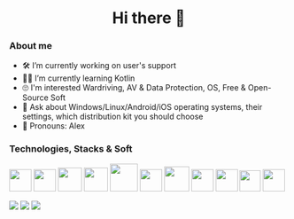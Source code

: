 <h1 align="center">Hi there 👋</h1>

### About me
- 🛠 I’m currently working on user's support
- 👨‍💻 I’m currently learning Kotlin
- 🙄 I'm interested Wardriving, AV & Data Protection, OS, Free & Open-Source Soft
- 💬 Ask about Windows/Linux/Android/iOS operating systems, their settings, which distribution kit you should choose
- 🤝 Pronouns: Alex
  
### Technologies, Stacks & Soft
<a href=https://www.kali.org/><img height="40" src="https://www.wizcase.com/wp-content/uploads/2022/07/Kali-Linux-logo.png"></a>
<a href=https://www.parrotsec.org/><img height="40" src="https://jessehirsh.com/content/images/size/w960/2020/08/Parrot_Logo.png"></a>
<a href=https://www.elcomsoft.com/><img height="43" src="https://i.ibb.co/b6L24t9/62-G-ab-ON-400x400-removebg-preview.png"></a>
<a href=https://www.passware.com/kit-forensic/><img height="43" src="https://daramesh.com/main/wp-content/uploads/2022/11/Passware-Kit-Forensic.png"></a>
<a href=https://github.com/0x90/wifi-arsenal/><img height="50" src="https://kismac-ng.org/wp-content/uploads/2019/01/useWifiSecurity-372x372.png"></a>
<a href=https://www.vmware.com/><img height="40" src="https://upload.wikimedia.org/wikipedia/commons/thumb/5/5a/Vmware_workstation_16_icon.svg/1200px-Vmware_workstation_16_icon.svg.png"></a>
<a href=https://www.virtualbox.org/><img height="45" src="https://iili.io/HQ6gZa1.png"></a>
<a href=https://wordpress.com/><img height="40" src="https://upload.wikimedia.org/wikipedia/commons/thumb/9/98/WordPress_blue_logo.svg/1200px-WordPress_blue_logo.svg.png"></a>
<a href=https://developer.android.com/studio/><img height="40" src="https://i.ibb.co/ngHfG5q/pasted-image-0-removebg-preview.png"></a>
<a href=https://distrowatch.com/><img height="38" src="https://netacad.mpei.ru/wp-content/uploads/linux_un.png"></a>
<a href=https://code.visualstudio.com/><img height="40" src="https://upload.wikimedia.org/wikipedia/commons/thumb/9/9a/Visual_Studio_Code_1.35_icon.svg/1200px-Visual_Studio_Code_1.35_icon.svg.png"></a>



![](http://github-profile-summary-cards.vercel.app/api/cards/profile-details?username=marvellz&theme=2077)
![](http://github-profile-summary-cards.vercel.app/api/cards/stats?username=marvellz&theme=2077)
![](http://github-profile-summary-cards.vercel.app/api/cards/productive-time?username=marvellz&theme=2077&utcOffset=8)

<!---
<a href=/><img height="50" src=""></a>
<a href=/><img height="50" src=""></a>
-->
